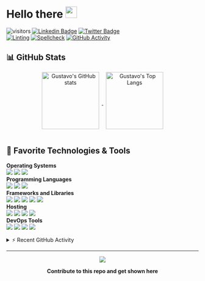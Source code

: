 # Hello there <img src="https://media.giphy.com/media/hvRJCLFzcasrR4ia7z/giphy.gif" width="30px">

![visitors](https://visitor-badge.laobi.icu/badge?page_id=gustavovalverde.gustavovalverde)
[![Linkedin Badge](https://img.shields.io/badge/-gustavovalverde-blue?style=flat&logo=Linkedin&logoColor=white&link=https://www.linkedin.com/in/gustavovalverde/)](https://www.linkedin.com/in/gustavovalverde/)
[![Twitter Badge](https://img.shields.io/badge/-@gustavovalverde-000000?style=flat&labelColor=000000&logo=x&logoColor=white&link=https://twitter.com/gustavovalverde)](https://twitter.com/intent/follow?original_referer=https%3A%2F%2Fgithub.com%2Fgustavovalverder&screen_name=gustavovalverde)
<br>
[![Linting](https://github.com/gustavovalverde/gustavovalverde/actions/workflows/lint.yaml/badge.svg)](https://github.com/gustavovalverde/gustavovalverde/actions/workflows/lint.yaml)
[![Spellcheck](https://github.com/gustavovalverde/gustavovalverde/actions/workflows/spellcheck.yaml/badge.svg)](https://github.com/gustavovalverde/gustavovalverde/actions/workflows/spellcheck.yaml)
[![GitHub Activity](https://github.com/gustavovalverde/gustavovalverde/actions/workflows/update-activity.yaml/badge.svg)](https://github.com/gustavovalverde/gustavovalverde/actions/workflows/update-activity.yaml)

## 📊 GitHub Stats

<div align="center">
  <a href="https://github.com/anuraghazra/github-readme-stats">
    <img align="center" height="150px" style="margin:0px 7px 15px 7px;" src="https://github-readme-stats.vercel.app/api?username=gustavovalverde&count_private=true&show_icons=true&include_all_commits=true" alt="Gustavo's GitHub stats" />
  </a>

  <a href="https://github.com/anuraghazra/github-readme-stats">
    <img align="center" height="150px" style="margin:0px 7px 15px 7px;" src="https://github-readme-stats.vercel.app/api/top-langs/?username=gustavovalverde&layout=compact&langs_count=8" alt="Gustavo's Top Langs" />
  </a>
</div>

## 🔧 Favorite Technologies & Tools

**Operating Systems**<br>
![](https://img.shields.io/badge/-Debian-informational?style=flat&logo=debian&logoColor=white&color=A81D33)
![](https://img.shields.io/badge/-Linux-informational?style=flat&logo=linux&logoColor=white&color=FCC624)
![](https://img.shields.io/badge/-MacOS-informational?style=flat&logo=macos&logoColor=white&color=000000)
<br>
**Programming Languages**<br>
![](https://img.shields.io/badge/-Python-informational?style=flat&logo=python&logoColor=white&color=3776AB)
![](https://img.shields.io/badge/-TypeScript-informational?style=flat&logo=typescript&logoColor=white&color=3178C6)
![](https://img.shields.io/badge/-GNU_Bash-informational?style=flat&logo=gnu-bash&logoColor=white&color=4EAA25)
<br>
**Frameworks and Libraries**<br>
![](https://img.shields.io/badge/-Next.js-informational?style=flat&logo=next.js&logoColor=white&color=000000)
![](https://img.shields.io/badge/-NestJS-informational?style=flat&logo=nestjs&logoColor=white&color=EA2845)
![](https://img.shields.io/badge/-Odoo-informational?style=flat&logo=odoo&logoColor=white&color=714B67)
![](https://img.shields.io/badge/-Django-informational?style=flat&logo=django&logoColor=white&color=092E20)
![](https://img.shields.io/badge/-Material-informational?style=flat&logo=material-design&logoColor=white&color=757575)
<br>
**Hosting**<br>
![](https://img.shields.io/badge/-Google_Cloud_Platform-informational?style=flat&logo=google-cloud&logoColor=white&color=2496ED)
![](https://img.shields.io/badge/-Amazon_Web_Services-informational?style=flat&logo=amazon-web-services&logoColor=white&color=232F3E)
![](https://img.shields.io/badge/-OVH-informational?style=flat&logo=ovh&logoColor=white&color=123F6D)
![](https://img.shields.io/badge/-Vercel-informational?style=flat&logo=vercel&logoColor=white&color=000000)
<br>
**DevOps Tools**<br>
![](https://img.shields.io/badge/-Github_Actions-informational?style=flat&logo=github-actions&logoColor=white&color=2088FF)
![](https://img.shields.io/badge/-Docker-informational?style=flat&logo=docker&logoColor=white&color=2496ED)
![](https://img.shields.io/badge/-Terraform-informational?style=flat&logo=terraform&logoColor=white&color=7B42BC)
![](https://img.shields.io/badge/-Kubernetes-informational?style=flat&logo=kubernetes&logoColor=white&color=326CE5)
<br>

<details>
  <summary>⚡ Recent GitHub Activity</summary>
<div>
<a href="https://github.com/ashutosh00710/github-readme-activity-graph"><img style="margin:15px 7px 15px 7px;" src="https://github-readme-activity-graph.vercel.app/graph?username=GustavoValverde&bg_color=1F222E&color=F8D866&line=F85D7F&point=FFFFFF&hide_border=true" alt="GustavoValverde's Activity Graph" /></a>
</div>

<!--START_SECTION:activity-->
1. 🗣 Commented on [#146](https://github.com/zcash/wallet/pull/146#issuecomment-3068731237) in [zcash/wallet](https://github.com/zcash/wallet)
2. 🗣 Commented on [#33](https://github.com/gustavovalverde/e-ticket-rd/pull/33#issuecomment-2993487657) in [gustavovalverde/e-ticket-rd](https://github.com/gustavovalverde/e-ticket-rd)
3. 🗣 Commented on [#33](https://github.com/gustavovalverde/e-ticket-rd/pull/33#issuecomment-2993481363) in [gustavovalverde/e-ticket-rd](https://github.com/gustavovalverde/e-ticket-rd)
4. 🔒 Closed issue [#27](https://github.com/gustavovalverde/e-ticket-rd/issues/27) in [gustavovalverde/e-ticket-rd](https://github.com/gustavovalverde/e-ticket-rd)
5. 🎉 Merged PR [#28](https://github.com/gustavovalverde/e-ticket-rd/pull/28) in [gustavovalverde/e-ticket-rd](https://github.com/gustavovalverde/e-ticket-rd)
6. 🗣 Commented on [#28](https://github.com/gustavovalverde/e-ticket-rd/pull/28#issuecomment-2988021858) in [gustavovalverde/e-ticket-rd](https://github.com/gustavovalverde/e-ticket-rd)
7. 🗣 Commented on [#33](https://github.com/gustavovalverde/e-ticket-rd/pull/33#issuecomment-2988014440) in [gustavovalverde/e-ticket-rd](https://github.com/gustavovalverde/e-ticket-rd)
8. 🔒 Closed issue [#7541](https://github.com/ZcashFoundation/zebra/issues/7541) in [ZcashFoundation/zebra](https://github.com/ZcashFoundation/zebra)
9. 🎉 Merged PR [#9621](https://github.com/ZcashFoundation/zebra/pull/9621) in [ZcashFoundation/zebra](https://github.com/ZcashFoundation/zebra)
10. ❗ Opened issue [#32](https://github.com/gustavovalverde/e-ticket-rd/issues/32) in [gustavovalverde/e-ticket-rd](https://github.com/gustavovalverde/e-ticket-rd)
<!--END_SECTION:activity-->

</details>

---

<div align="center">

<a href = "https://github.com/gustavovalverde/gustavovalverde/graphs/contributors">
<img src = "https://contrib.rocks/image?repo=gustavovalverde/gustavovalverde"/>
</a>

**Contribute to this repo and get shown here**

</div>
